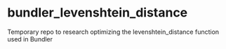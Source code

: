 # bundler_levenshtein_distance
Temporary repo to research optimizing the levenshtein_distance function used in Bundler
